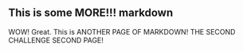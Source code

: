 ## This is some MORE!!! markdown

WOW! Great. This is ANOTHER PAGE OF MARKDOWN! THE SECOND CHALLENGE SECOND PAGE!

